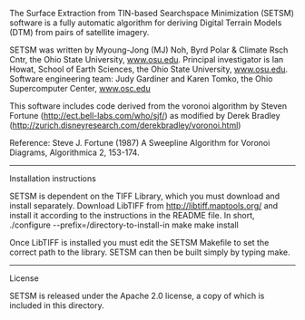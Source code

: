 The Surface Extraction from TIN-based Searchspace Minimization (SETSM) software
is a fully automatic algorithm for deriving Digital Terrain Models (DTM) from
pairs of satellite imagery.

SETSM was written by Myoung-Jong (MJ) Noh, Byrd Polar & Climate Rsch Cntr, 
the Ohio State University, www.osu.edu.
Principal investigator is Ian Howat, School of Earth Sciences,
the Ohio State University, www.osu.edu.
Software engineering team:  Judy Gardiner and Karen Tomko, 
the Ohio Supercomputer Center, www.osc.edu

This software includes code derived from the voronoi algorithm by 
Steven Fortune (http://ect.bell-labs.com/who/sjf/) 
as modified by Derek Bradley 
(http://zurich.disneyresearch.com/derekbradley/voronoi.html)

Reference: Steve J. Fortune (1987) A Sweepline Algorithm for Voronoi Diagrams,
Algorithmica 2, 153-174.

-------------------------------------------------------------------------------

Installation instructions

SETSM is dependent on the TIFF Library, which you must download and install 
separately.  Download LibTIFF from http://libtiff.maptools.org/ and install
it according to the instructions in the README file.  In short,
./configure --prefix=/directory-to-install-in
make
make install

Once LibTIFF is installed you must edit the SETSM Makefile to set the correct
path to the library.  SETSM can then be built simply by typing make.

-------------------------------------------------------------------------------

License

SETSM is released under the Apache 2.0 license, a copy of which is included in
this directory.

